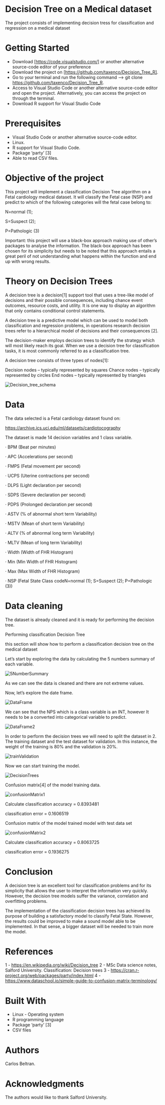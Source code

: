 # Decision Tree on a Medical dataset

The project consists of implementing decision tress for classification and regression on a medical dataset

# Getting Started

- Download [https://code.visualstudio.com/] or another alternative source-code editor of your preference
- Download the project on [https://github.com/taxenco/Decision_Tree_R].
- Go to your terminal and run the following command --> git clone https://github.com/taxenco/Decision_Tree_R.
- Access to Visual Studio Code or another alternative source-code editor and open the project. Alternatively, you can access the project on through the terminal.
- Download R support for Visual Studio Code

# Prerequisites

- Visual Studio Code or another alternative source-code editor.
- Linux.
- R support for Visual Studio Code.
- Package ‘party’ [3]
- Able to read CSV files.

# Objective of the project

This project will implement a classification Decision Tree algorithm on a Fetal cardiology medical dataset. It will classify the Fetal case (NSP) and predict to which of the following categories will the fetal case belong to:

N=normal (1);

S=Suspect (2);

P=Pathologic (3)

Important: this project will use a black-box approach making use of other’s packages to analyse the information. The black-box approach has been chosen for its simplicity but needs to be noted that this approach entails a great peril of not understanding what happens within the function and end up with wrong results.


# Theory on Decision Trees

A decision tree is a decision[1] support tool that uses a tree-like model of decisions and their possible consequences, including chance event outcomes, resource costs, and utility. It is one way to display an algorithm that only contains conditional control statements.  

A decision tree is a predictive model which can be used to model both classification and regression problems, in operations research decision trees refer to a hierarchical model of decisions and their consequences [2].


The decision-maker employs decision trees to identify the strategy which will most likely reach its goal. When we use a decision tree for classification tasks, it is most commonly referred to as a classification tree.
 

A decision tree consists of three types of nodes[1]: 

Decision nodes – typically represented by squares
Chance nodes – typically represented by circles
End nodes – typically represented by triangles

<img src="./pics/Decision_tree_schema.PNG" alt="Decision_tree_schema"/>

 # Data

The data selected is a Fetal cardiology dataset found on:

https://archive.ics.uci.edu/ml/datasets/cardiotocography

The dataset is made 14 decision variables and 1 class variable.

·         BPM (Beat per minutes)

·         APC (Accelerations per second)

·         FMPS (Fetal movement per second)

·         UCPS (Uterine contractions per second)

·         DLPS (Light declaration per second)

·         SDPS (Severe declaration per second)

·         PDPS (Prolonged declaration per second)

·         ASTV (% of abnormal short term Variability)

·         MSTV (Mean of short term Variability)

·         ALTV (% of abnormal long term Variability)

·         MLTV (Mean of long term Variability)

·         Width (Width of FHR Histogram)

·         Min (Min Width of FHR Histogram)

·         Max (Max Width of FHR Histogram)

·         NSP (Fetal State Class codeN=normal (1); S=Suspect (2); P=Pathologic (3))

# Data cleaning

The dataset is already cleaned and it is ready for performing the decision tree.

Performing classification Decision Tree

this section will show how to perform a classification decision tree on the medical dataset

Let’s start by exploring the data by calculating the 5 numbers summary of each variable.

<img src="./pics/5NumberSummary.PNG" alt="5NumberSummary"/>

As we can see the data is cleaned and there are not extreme values.

Now, let’s explore the date frame.

<img src="./pics/DataFrame.PNG" alt="DataFrame"/>


We can see that the NPS which is a class variable is an INT, however It needs to be a converted into categorical variable to predict.

<img src="./pics/DataFrame2.PNG" alt="DataFrame2"/>

In order to perform the decision trees we will need to split the dataset in 2. The training dataset and the test dataset for validation. In this instance, the weight of the training is 80% and the validation is 20%.

<img src="./pics/trainValidation.PNG" alt="trainValidation"/>

Now we can start training the model.

<img src="./pics/DecisionTrees.PNG" alt="DecisionTrees"/>

Confusion matrix[4] of the model training data.

<img src="./pics/confusionMatrix1.PNG" alt="confusionMatrix1"/>

Calculate classification accuracy = 0.8393481

classification error =  0.1606519

Confusion matrix of the model trained model with test data set

<img src="./pics/confusionMatrix2.PNG" alt="confusionMatrix2"/>

Calculate classification accuracy = 0.8063725

classification error =  0.1936275

# Conclusion

A decision tree is an excellent tool for classification problems and for its simplicity that allows the user to interpret the information very quickly. However, the decision tree models suffer the variance, correlation and overfitting problems.

The implementation of the classification decision trees has achieved its purpose of building a satisfactory model to classify Fetal State. However, the results could be improved to make a sound model able to be implemented. In that sense, a bigger dataset will be needed to train more the model.

# References

1 - https://en.wikipedia.org/wiki/Decision_tree
2 - MSc Data science notes, Salford University. Classification: Decision trees
3 - https://cran.r-project.org/web/packages/party/index.html
4 - https://www.dataschool.io/simple-guide-to-confusion-matrix-terminology/

# Built With

- Linux - Operating system
- R programming language
- Package ‘party’ [3]
- CSV files

# Authors

Carlos Beltran.

# Acknowledgments

The authors would like to thank Salford University.